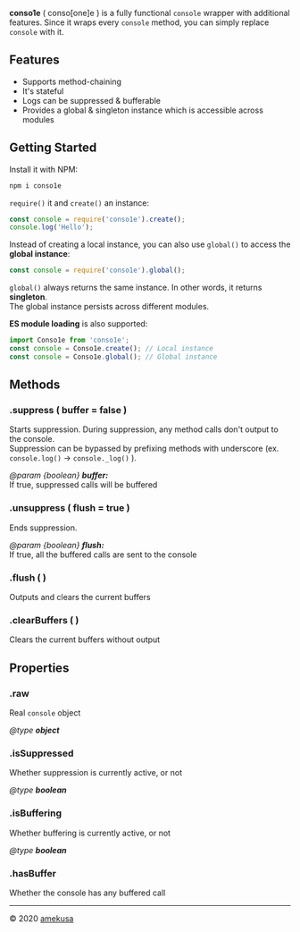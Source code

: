 **conso1e** ( conso[one]e ) is a fully functional `console` wrapper with additional features. Since it wraps every `console` method, you can simply replace `console` with it.

## Features

- Supports method-chaining
- It's stateful
- Logs can be suppressed & bufferable
- Provides a global & singleton instance which is accessible across modules

## Getting Started

Install it with NPM:

```sh
npm i conso1e
```

`require()` it and `create()` an instance:

```js
const console = require('conso1e').create();
console.log('Hello');
```

Instead of creating a local instance, you can also use `global()` to access the **global instance**:

```js
const console = require('conso1e').global();
```

`global()` always returns the same instance. In other words, it returns **singleton**.  
The global instance persists across different modules.

**ES module loading** is also supported:

```js
import Conso1e from 'conso1e';
const console = Conso1e.create(); // Local instance
const console = Conso1e.global(); // Global instance
```

## Methods

### .suppress ( buffer = false )

Starts suppression. During suppression, any method calls don't output to the console.  
Suppression can be bypassed by prefixing methods with underscore (ex. `console.log()` →  `console._log()` ).

*@param {boolean}* ***buffer:***  
	If true, suppressed calls will be buffered

### .unsuppress ( flush = true )

Ends suppression.

*@param {boolean}* ***flush:***  
	If true, all the buffered calls are sent to the console

### .flush ( )

Outputs and clears the current buffers

### .clearBuffers ( )

Clears the current buffers without output

## Properties

### .raw

Real `console` object

*@type* ***object***

### .isSuppressed

Whether suppression is currently active, or not

*@type* ***boolean***

### .isBuffering

Whether buffering is currently active, or not

*@type* ***boolean***

### .hasBuffer

Whether the console has any buffered call



---

&copy; 2020 [amekusa](https://amekusa.com)
